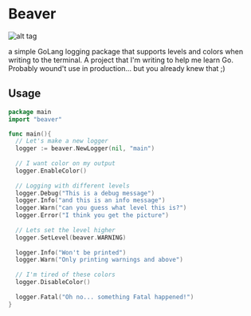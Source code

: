 Beaver
======
![alt tag](https://raw.github.com/JeffMGreg/beaver/master/beaver.jpg)

a simple GoLang logging package that supports levels and colors when writing to the terminal.  A project that I'm writing to help me learn Go.  Probably wound't use in production... but you already knew that ;)

## Usage
```go
package main
import "beaver"

func main(){
  // Let's make a new logger
  logger := beaver.NewLogger(nil, "main")
  
  // I want color on my output
  logger.EnableColor()
  
  // Logging with different levels
  logger.Debug("This is a debug message")
  logger.Info("and this is an info message")
  logger.Warn("can you guess what level this is?")
  logger.Error("I think you get the picture")
  
  // Lets set the level higher
  logger.SetLevel(beaver.WARNING)
  
  logger.Info("Won't be printed")
  logger.Warn("Only printing warnings and above")
  
  // I'm tired of these colors
  logger.DisableColor()
  
  logger.Fatal("Oh no... something Fatal happened!")
}
```

